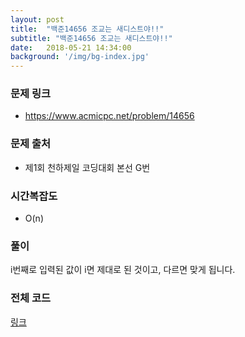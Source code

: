 ```yaml
---
layout: post
title:  "백준14656 조교는 새디스트야!!"
subtitle: "백준14656 조교는 새디스트야!!"
date:   2018-05-21 14:34:00
background: '/img/bg-index.jpg'
---
```


### 문제 링크
* https://www.acmicpc.net/problem/14656

### 문제 출처
* 제1회 천하제일 코딩대회 본선 G번

### 시간복잡도
* O(n)

### 풀이
i번째로 입력된 값이 i면 제대로 된 것이고, 다르면 맞게 됩니다.

### 전체 코드
<a href = "https://github.com/justiceHui/BOJ/blob/master/SunrinCCD17/14656.cpp">링크</a>

